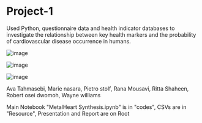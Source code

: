 # Project-1

Used Python, questionnaire data and health indicator databases to investigate the relationship between key health markers and the probability of cardiovascular disease occurrence in humans.

![image](https://github.com/pietrostolf/Metals-Cardiovascular-Disease/assets/124335112/e0f017a3-cfde-44e3-99bb-eb5c043cb9a8)

![image](https://github.com/pietrostolf/Metals-Cardiovascular-Disease/assets/124335112/963a1ae0-ba50-483b-b201-a9f2414784c5)

![image](https://github.com/pietrostolf/Metals-Cardiovascular-Disease/assets/124335112/6397cefb-07b9-4dd4-b2a3-73405b2254b8)


Ava Tahmasebi, Marie nasara, Pietro stolf, Rana Mousavi, Ritta Shaheen, Robert osei dwomoh, Wayne williams 

Main Notebook "MetalHeart Synthesis.ipynb" is in "codes", CSVs are in "Resource", Presentation and Report are on Root
